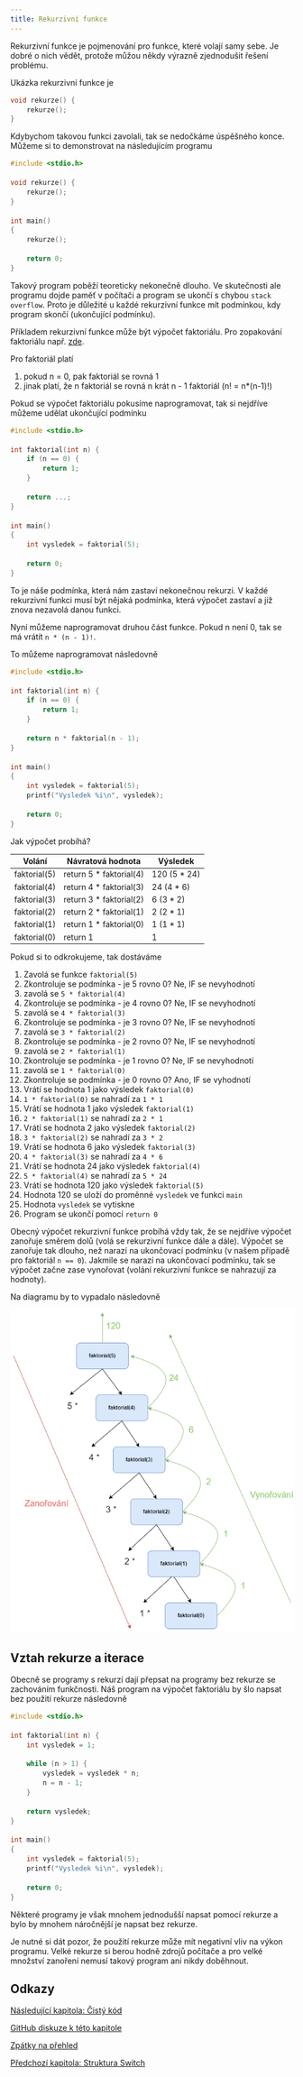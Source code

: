 ```yaml
---
title: Rekurzivní funkce
---
```


Rekurzivní funkce je pojmenování pro funkce, které volají samy sebe. Je dobré o nich vědět, protože můžou někdy výrazně zjednodušit řešení problému.

Ukázka rekurzivní funkce je

```c
void rekurze() {
    rekurze();
}
```

Kdybychom takovou funkci zavolali, tak se nedočkáme úspěšného konce. Můžeme si to demonstrovat na následujícím programu

```c
#include <stdio.h>

void rekurze() {
    rekurze();
}

int main()
{
    rekurze();

    return 0;
}
```

Takový program poběží teoreticky nekonečně dlouho. Ve skutečnosti ale programu dojde paměť v počítači a program se ukončí s chybou `stack overflow`. Proto je důležité u každé rekurzivní funkce mít podmínkou, kdy program skončí (ukončující podmínku).

Příkladem rekurzivní funkce může být výpočet faktoriálu. Pro zopakování faktoriálu např. [zde](https://www.matweb.cz/faktorial/).

Pro faktoriál platí
1. pokud n = 0, pak faktoriál se rovná 1
1. jinak platí, že n faktoriál se rovná n krát n - 1 faktoriál (n! = n*(n-1)!)


Pokud se výpočet faktoriálu pokusíme naprogramovat, tak si nejdříve můžeme udělat ukončující podmínku

```c
#include <stdio.h>

int faktorial(int n) {
    if (n == 0) {
        return 1;
    }

    return ...;
}

int main()
{
    int vysledek = faktorial(5);

    return 0;
}
```

To je náše podmínka, která nám zastaví nekonečnou rekurzi. V každé rekurzivní funkci musí být nějaká podmínka, která výpočet zastaví a již znova nezavolá danou funkci.

Nyní můžeme naprogramovat druhou část funkce. Pokud n není 0, tak se má vrátít `n * (n - 1)!`.

To můžeme naprogramovat následovně
```c
#include <stdio.h>

int faktorial(int n) {
    if (n == 0) {
        return 1;
    }

    return n * faktorial(n - 1);
}

int main()
{
    int vysledek = faktorial(5);
    printf("Vysledek %i\n", vysledek);

    return 0;
}
```

Jak výpočet probíhá?

| Volání  |  Návratová hodnota  | Výsledek  |
|---|---|---|
| faktorial(5) | return 5 * faktorial(4)  | 120 (5 * 24)  | 
| faktorial(4) | return 4 * faktorial(3)  | 24 (4 * 6) | 
| faktorial(3) | return 3 * faktorial(2)  | 6 (3 * 2) | 
| faktorial(2) | return 2 * faktorial(1)  | 2 (2 * 1) | 
| faktorial(1) | return 1 * faktorial(0)  | 1 (1 * 1) | 
| faktorial(0) | return 1  | 1  | 

Pokud si to odkrokujeme, tak dostáváme

1. Zavolá se funkce `faktorial(5)`
1. Zkontroluje se podmínka - je 5 rovno 0? Ne, IF se nevyhodnotí
1. zavolá se `5 * faktorial(4)`
1. Zkontroluje se podmínka - je 4 rovno 0? Ne, IF se nevyhodnotí
1. zavolá se `4 * faktorial(3)`
1. Zkontroluje se podmínka - je 3 rovno 0? Ne, IF se nevyhodnotí
1. zavolá se `3 * faktorial(2)`
1. Zkontroluje se podmínka - je 2 rovno 0? Ne, IF se nevyhodnotí
1. zavolá se `2 * faktorial(1)`
1. Zkontroluje se podmínka - je 1 rovno 0? Ne, IF se nevyhodnotí
1. zavolá se `1 * faktorial(0)`
1. Zkontroluje se podmínka - je 0 rovno 0? Ano, IF se vyhodnotí
1. Vrátí se hodnota 1 jako výsledek `faktorial(0)`
1. `1 * faktorial(0)` se nahradí za `1 * 1`
1. Vrátí se hodnota 1 jako výsledek `faktorial(1)`
1. `2 * faktorial(1)` se nahradí za `2 * 1`
1. Vrátí se hodnota 2 jako výsledek `faktorial(2)`
1. `3 * faktorial(2)` se nahradí za `3 * 2`
1. Vrátí se hodnota 6 jako výsledek `faktorial(3)`
1. `4 * faktorial(3)` se nahradí za `4 * 6`
1. Vrátí se hodnota 24 jako výsledek `faktorial(4)`
1. `5 * faktorial(4)` se nahradí za `5 * 24`
1. Vrátí se hodnota 120 jako výsledek `faktorial(5)`
1. Hodnota 120 se uloží do proměnné `vysledek` ve funkci `main`
1. Hodnota `vysledek` se vytiskne
1. Program se ukončí pomocí `return 0`


Obecný výpočet rekurzivní funkce probíhá vždy tak, že se nejdříve výpočet zanořuje směrem dolů (volá se rekurzivní funkce dále a dále). Výpočet se zanořuje tak dlouho, než narazí na ukončovací podmínku (v našem případě pro faktoriál `n == 0`). Jakmile se narazí na ukončovací podmínku, tak se výpočet začne zase vynořovat (volání rekurzivní funkce se nahrazují za hodnoty).

Na diagramu by to vypadalo následovně

![faktorial](./obrazky/rekurze/faktorial.png)


## Vztah rekurze a iterace
Obecně se programy s rekurzí dají přepsat na programy bez rekurze se zachováním funkčnosti. Náš program na výpočet faktoriálu by šlo napsat bez použití rekurze následovně

```c
#include <stdio.h>

int faktorial(int n) {
    int vysledek = 1;

    while (n > 1) {
        vysledek = vysledek * n;
        n = n - 1;
    }

    return vysledek;
}

int main()
{
    int vysledek = faktorial(5);
    printf("Vysledek %i\n", vysledek);

    return 0;
}
```

Některé programy je však mnohem jednodušší napsat pomocí rekurze a bylo by mnohem náročnější je napsat bez rekurze.

Je nutné si dát pozor, že použití rekurze může mít negativní vliv na výkon programu. Velké rekurze si berou hodně zdrojů počítače a pro velké množství zanoření nemusí takový program ani nikdy doběhnout.


## Odkazy
[Následující kapitola: Čistý kód](./volitelne-cisty-kod.md)

[GitHub diskuze k této kapitole](https://github.com/tomasbruckner/c_lectures/discussions/37)

[Zpátky na přehled](./index.md)

[Předchozí kapitola: Struktura Switch](./volitelne-switch.md)
